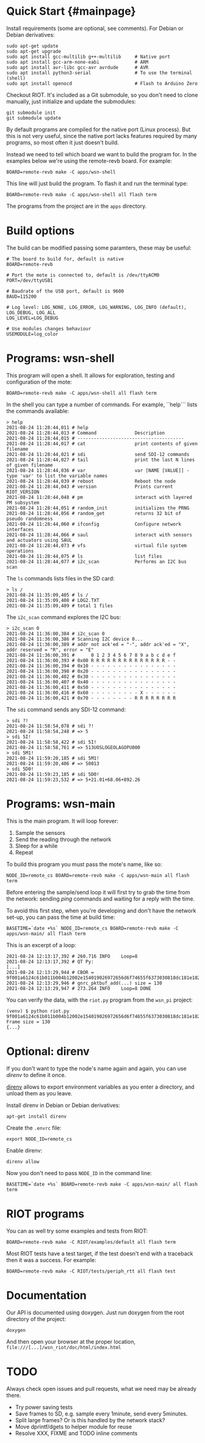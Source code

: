 Quick Start {#mainpage}
===========

Install requirements (some are optional, see comments). For Debian or Debian
derivatives:

    sudo apt-get update
    sudo apt-get upgrade
    sudo apt install gcc-multilib g++-multilib     # Native port
    sudo apt install gcc-arm-none-eabi             # ARM
    sudo apt install avr-libc gcc-avr avrdude      # AVR
    sudo apt install python3-serial                # To use the terminal (shell)
    sudo apt install openocd                       # Flash to Arduino Zero

Checkout RIOT. It's included as a Git submodule, so you don't need to clone
manually, just initialize and update the submodules:

    git submodule init
    git submodule update

By default programs are compiled for the native port (Linux process). But this
is not very useful, since the native port lacks features required by many
programs, so most often it just doesn't build.

Instead we need to tell which board we want to build the program for. In the
examples below we're using the remote-revb board. For example:

    BOARD=remote-revb make -C apps/wsn-shell

This line will just build the program. To flash it and run the terminal type:

    BOARD=remote-revb make -C apps/wsn-shell all flash term

The programs from the project are in the ``apps`` directory.


Build options
========================

The build can be modified passing some paramters, these may be useful:

    # The board to build for, default is native
    BOARD=remote-revb

    # Port the mote is connected to, default is /dev/ttyACM0
    PORT=/dev/ttyUSB1

    # Baudrate of the USB port, default is 9600
    BAUD=115200

    # Log level: LOG_NONE, LOG_ERROR, LOG_WARNING, LOG_INFO (default), LOG_DEBUG, LOG_ALL
    LOG_LEVEL=LOG_DEBUG

    # Use modules changes behaviour
    USEMODULE=log_color


Programs: wsn-shell
========================

This program will open a shell. It allows for exploration, testing and
configuration of the mote:

    BOARD=remote-revb make -C apps/wsn-shell all flash term

In the shell you can type a number of commands. For example, ``help``` lists
the commands available:

    > help
    2021-08-24 11:28:44,011 # help
    2021-08-24 11:28:44,013 # Command              Description
    2021-08-24 11:28:44,015 # ---------------------------------------
    2021-08-24 11:28:44,017 # cat                  print contents of given filename
    2021-08-24 11:28:44,021 # sdi                  send SDI-12 commands
    2021-08-24 11:28:44,027 # tail                 print the last N lines of given filename
    2021-08-24 11:28:44,036 # var                  var [NAME [VALUE]] - type 'var' to list the variable names
    2021-08-24 11:28:44,039 # reboot               Reboot the node
    2021-08-24 11:28:44,043 # version              Prints current RIOT_VERSION
    2021-08-24 11:28:44,048 # pm                   interact with layered PM subsystem
    2021-08-24 11:28:44,051 # random_init          initializes the PRNG
    2021-08-24 11:28:44,056 # random_get           returns 32 bit of pseudo randomness
    2021-08-24 11:28:44,060 # ifconfig             Configure network interfaces
    2021-08-24 11:28:44,066 # saul                 interact with sensors and actuators using SAUL
    2021-08-24 11:28:44,073 # vfs                  virtual file system operations
    2021-08-24 11:28:44,075 # ls                   list files
    2021-08-24 11:28:44,077 # i2c_scan             Performs an I2C bus scan

The ``ls`` commands lists files in the SD card:

    > ls /
    2021-08-24 11:35:09,405 # ls /
    2021-08-24 11:35:09,408 # LOG2.TXT
    2021-08-24 11:35:09,409 # total 1 files

The ``i2c_scan`` command explores the I2C bus:

    > i2c_scan 0
    2021-08-24 11:36:00,384 # i2c_scan 0
    2021-08-24 11:36:00,386 # Scanning I2C device 0...
    2021-08-24 11:36:00,389 # addr not ack'ed = "-", addr ack'ed = "X", addr reserved = "R", error = "E"
    2021-08-24 11:36:00,391 #      0 1 2 3 4 5 6 7 8 9 a b c d e f
    2021-08-24 11:36:00,393 # 0x00 R R R R R R R R R R R R R R - -
    2021-08-24 11:36:00,394 # 0x10 - - - - - - - - - - - - - - - -
    2021-08-24 11:36:00,398 # 0x20 - - - - - - - - - - - - - - - -
    2021-08-24 11:36:00,402 # 0x30 - - - - - - - - - - - - - - - -
    2021-08-24 11:36:00,407 # 0x40 - - - - - - - - - - - - - - - -
    2021-08-24 11:36:00,411 # 0x50 - - - - - - - - - - - - - - - -
    2021-08-24 11:36:00,416 # 0x60 - - - - - - - - - X - - - - - -
    2021-08-24 11:36:00,421 # 0x70 - - - - - - - - R R R R R R R R

The ``sdi`` command sends any SDI-12 command:

    > sdi ?!
    2021-08-24 11:58:54,078 # sdi ?!
    2021-08-24 11:58:54,248 # => 5
    > sdi 5I!
    2021-08-24 11:58:58,422 # sdi 5I!
    2021-08-24 11:58:58,761 # => 513UOSLOGEOLAGOPU000
    > sdi 5M1!
    2021-08-24 11:59:20,185 # sdi 5M1!
    2021-08-24 11:59:20,406 # => 50013
    > sdi 5D0!
    2021-08-24 11:59:23,185 # sdi 5D0!
    2021-08-24 11:59:23,532 # => 5+21.01+68.06+892.26

    
Programs: wsn-main
========================

This is the main program. It will loop forever:

1. Sample the sensors
2. Send the reading through the network
3. Sleep for a while
4. Repeat

To build this program you must pass the mote's name, like so:

    NODE_ID=remote_cs BOARD=remote-revb make -C apps/wsn-main all flash term

Before entering the sample/send loop it will first try to grab the time from
the network: sending *ping* commands and waiting for a reply with the time.

To avoid this first step, when you're developing and don't have the network
set-up, you can pass the time at build time:

    BASETIME=`date +%s` NODE_ID=remote_cs BOARD=remote-revb make -C apps/wsn-main/ all flash term

This is an excerpt of a loop:

    2021-08-24 12:13:17,392 # 260.716 INFO    Loop=8
    2021-08-24 12:13:17,392 # QT Py:
    [...]
    2021-08-24 12:13:29,944 # CBOR = 9f001a6124c61b011b004b12002e154019026972656d6f74655f6373030818dc181e182e183c184d19027b19019b185c186c189018b118d219084c191a9f1a00015c6718d31908c31908a118db1908a0191ba518d41908a518de0118f219024e18df1974a41a000154da19144018d50f19089e0000000000000000000000000000ff
    2021-08-24 12:13:29,946 # gnrc_pktbuf_add(...) size = 130
    2021-08-24 12:13:29,947 # 273.264 INFO    Loop=8 DONE

You can verify the data, with the ``riot.py`` program from the ``wsn_pi`` project:

    (venv) $ python riot.py 9f001a6124c61b011b004b12002e154019026972656d6f74655f6373030818dc181e182e183c184d19027b19019b185c186c189018b118d219084c191a9f1a00015c6718d31908c31908a118db1908a0191ba518d41908a518de0118f219024e18df1974a41a000154da19144018d50f19089e0000000000000000000000000000ff
    Frame size = 130
    {...}


Optional: direnv
========================

If you don't want to type the node's name again and again, you can use *direnv*
to define it once.

[direnv](https://direnv.net/) allows to export environment variables as you
enter a directory, and unload them as you leave.

Install direnv in Debian or Debian derivatives:

    apt-get install direnv

Create the ``.envrc`` file:

    export NODE_ID=remote_cs

Enable direnv:

    direnv allow

Now you don't need to pass ``NODE_ID`` in the command line:

    BASETIME=`date +%s` BOARD=remote-revb make -C apps/wsn-main/ all flash term


RIOT programs
========================

You can as well try some examples and tests from RIOT:

    BOARD=remote-revb make -C RIOT/examples/default all flash term

Most RIOT tests have a test target, if the test doesn't end with a traceback
then it was a success. For example:

    BOARD=remote-revb make -C RIOT/tests/periph_rtt all flash test


Documentation
====================

Our API is documented using doxygen. Just run doxygen from the root directory
of the project:

    doxygen

And then open your browser at the proper location,
``file:///[...]/wsn_riot/doc/html/index.html``


TODO
=====================

Always check open issues and pull requests, what we need may be already there.

- Try power saving tests
- Save frames to SD, e.g. sample every 1minute, send every 5minutes.
- Split large frames? Or is this handled by the network stack?
- Move dprintf/dgets to helper module for reuse
- Resolve XXX, FIXME and TODO inline comments
